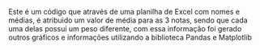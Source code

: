 Este é um código que através de uma planilha de Excel com nomes e médias, é atribuido um valor de média para as 3 notas, sendo que cada uma delas possui um peso diferente, com essa informação foi gerado outros gráficos e informações utilizando a biblioteca Pandas e Matplotlib
